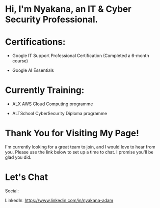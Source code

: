 # Hi, I'm Nyakana, an IT &amp; Cyber Security Professional.


# Certifications:

- Google IT Support Professional Certification (Completed a 6-month course)

- Google AI Essentials

# Currently Training:

- ALX AWS Cloud Computing programme

- ALTSchool CyberSecurity Diploma programme


# Thank You for Visiting My Page!

I'm currently looking for a great team to join, and I would love to hear from you. Please use the link below to set up a time to chat. I promise you'll be glad you did.

# Let's Chat

Social:

LinkedIn: https://www.linkedin.com/in/nyakana-adam


